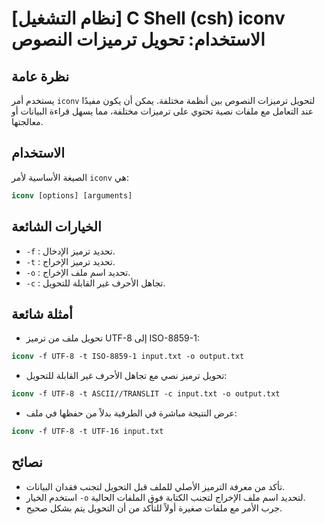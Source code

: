 # [نظام التشغيل] C Shell (csh) iconv الاستخدام: تحويل ترميزات النصوص

## نظرة عامة
يستخدم أمر `iconv` لتحويل ترميزات النصوص بين أنظمة مختلفة. يمكن أن يكون مفيدًا عند التعامل مع ملفات نصية تحتوي على ترميزات مختلفة، مما يسهل قراءة البيانات أو معالجتها.

## الاستخدام
الصيغة الأساسية لأمر `iconv` هي:

```csh
iconv [options] [arguments]
```

## الخيارات الشائعة
- `-f` : تحديد ترميز الإدخال.
- `-t` : تحديد ترميز الإخراج.
- `-o` : تحديد اسم ملف الإخراج.
- `-c` : تجاهل الأحرف غير القابلة للتحويل.

## أمثلة شائعة
- تحويل ملف من ترميز UTF-8 إلى ISO-8859-1:

```csh
iconv -f UTF-8 -t ISO-8859-1 input.txt -o output.txt
```

- تحويل ترميز نصي مع تجاهل الأحرف غير القابلة للتحويل:

```csh
iconv -f UTF-8 -t ASCII//TRANSLIT -c input.txt -o output.txt
```

- عرض النتيجة مباشرة في الطرفية بدلاً من حفظها في ملف:

```csh
iconv -f UTF-8 -t UTF-16 input.txt
```

## نصائح
- تأكد من معرفة الترميز الأصلي للملف قبل التحويل لتجنب فقدان البيانات.
- استخدم الخيار `-o` لتحديد اسم ملف الإخراج لتجنب الكتابة فوق الملفات الحالية.
- جرب الأمر مع ملفات صغيرة أولاً للتأكد من أن التحويل يتم بشكل صحيح.